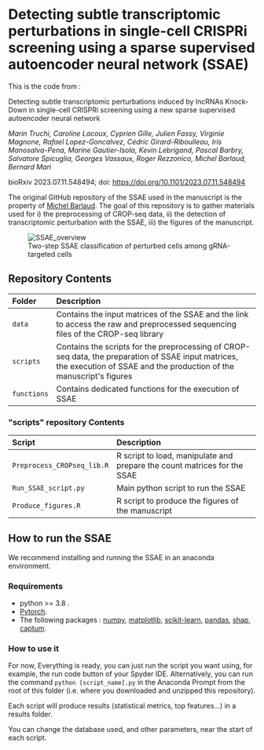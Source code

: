 # Detecting subtle transcriptomic perturbations in single-cell CRISPRi screening using a sparse supervised autoencoder neural network (SSAE)

This is the code from : 

Detecting subtle transcriptomic perturbations induced by lncRNAs Knock-Down in single-cell CRISPRi screening using a new sparse supervised autoencoder neural network

*Marin Truchi, Caroline Lacoux, Cyprien Gille, Julien Fassy, Virginie Magnone, Rafael Lopez-Goncalvez, Cédric Girard-Riboulleau, Iris Manosalva-Pena, Marine Gautier-Isola, Kevin Lebrigand, Pascal Barbry, Salvatore Spicuglia, Georges Vassaux, Roger Rezzonico, Michel Barlaud, Bernard Mari*

bioRxiv 2023.07.11.548494; doi: https://doi.org/10.1101/2023.07.11.548494


The original GitHub repository of the SSAE used in the manuscript is the property of [Michel Barlaud](https://github.com/MichelBarlaud/SAE-Supervised-Autoencoder-Omics/tree/main). The goal of this repository is to gather materials used for i) the preprocessing of CROP-seq data, ii) the detection of transcriptomic perturbation with the SSAE, iii) the figures of the manuscript. 

<figure>
  <img src="https://github.com/marintruchi/lncRNAs_CROPseq_SSAE/blob/main/SSAE_overview.jpg" alt="SSAE_overview"/>
  <figcaption>Two-step SSAE classification of perturbed cells among gRNA-targeted
cells
</figcaption>
</figure>

## **Repository Contents**
|Folder | Description |
|:----------|:----------|
|`data`|Contains the input matrices of the SSAE and the link to access the raw and preprocessed sequencing files of the CROP-seq library|
|`scripts`|Contains the scripts for the preprocessing of CROP-seq data, the preparation of SSAE input matrices, the execution of SSAE and the production of the manuscript's figures|
|`functions`|Contains dedicated functions for the execution of SSAE|

 ### **"scripts" repository Contents**   
|Script| Description |
|:----------|:----------|
|`Preprocess_CROPseq_lib.R`|R script to load, manipulate and prepare the count matrices for the SSAE |
|`Run_SSAE_script.py`|Main python script to run the SSAE|
|`Produce_figures.R`|R script to produce the figures of the manuscript|



## **How to run the SSAE** 

We recommend installing and running the SSAE in an anaconda environment.

### Requirements
- python >= 3.8 .
- [Pytorch](https://pytorch.org/get-started/locally/).
- The following packages : [numpy](https://numpy.org/install/), [matplotlib](https://matplotlib.org/stable/users/installing/index.html), [scikit-learn](https://scikit-learn.org/stable/install.html), [pandas](https://pandas.pydata.org/getting_started.html), [shap](https://pypi.org/project/shap/), [captum](https://captum.ai/#quickstart). 



### How to use it

For now, 
Everything is ready, you can just run the script you want using, for example, the run code button of your Spyder IDE. Alternatively, you can run the command `python [script_name].py` in the Anaconda Prompt from the root of this folder (i.e. where you downloaded and unzipped this repository).

Each script will produce results (statistical metrics, top features...) in a results folder.

You can change the database used, and other parameters, near the start of each script.

